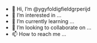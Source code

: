 - 👋 Hi, I’m @ygyfoldigfieldgrperijd
- 👀 I’m interested in ...
- 🌱 I’m currently learning ...
- 💞️ I’m looking to collaborate on ...
- 📫 How to reach me ...

<!---
ygyfoldigfieldgrperijd/ygyfoldigfieldgrperijd is a ✨ special ✨ repository because its `README.md` (this file) appears on your GitHub profile.
You can click the Preview link to take a look at your changes.
--->
